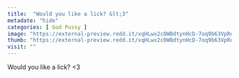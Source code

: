 ```yaml
---
title:  "Would you like a lick? &lt;3"
metadate: "hide"
categories: [ God Pussy ]
image: "https://external-preview.redd.it/xqHLwx2c0WBdtynHcD-7oq9b63VpRdVnFbn8a1A2qJQ.jpg?auto=webp&s=19bb0bbe64572bde8dadfa8a27812ddd1dcfb625"
thumb: "https://external-preview.redd.it/xqHLwx2c0WBdtynHcD-7oq9b63VpRdVnFbn8a1A2qJQ.jpg?width=1080&crop=smart&auto=webp&s=ade1ff71ef1ea81bf733dc4ab73b12ad6a323c26"
visit: ""
---
```

Would you like a lick? &lt;3
